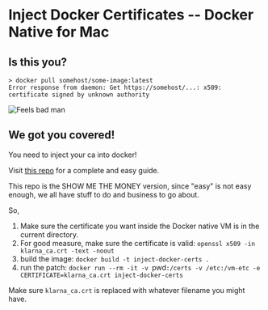 # Inject Docker Certificates -- Docker Native for Mac

## Is this you?

```
> docker pull somehost/some-image:latest
Error response from daemon: Get https://somehost/...: x509: certificate signed by unknown authority
```

![Feels bad man](https://s3-static-ak.buzzfed.com/static/2016-02/2/11/campaign_images/webdr04/are-you-actually-a-meme-bob-or-a-meme-snob-2-7455-1454431596-7_dblbig.jpg "Feels bad man")

## We got you covered!

You need to inject your ca into docker!

Visit [this repo](https://github.com/gesellix/inject-docker-certs) for a complete and easy guide.

This repo is the SHOW ME THE MONEY version, since "easy" is not easy enough, we all have stuff to do and business to go about.

So,

1. Make sure the certificate you want inside the Docker native VM is in the current directory.
1. For good measure, make sure the certificate is valid: `openssl x509 -in klarna_ca.crt -text -noout`
1. build the image: `docker build -t inject-docker-certs .`
1. run the patch: `docker run --rm -it -v `pwd`:/certs -v /etc:/vm-etc -e CERTIFICATE=klarna_ca.crt inject-docker-certs`

Make sure `klarna_ca.crt` is replaced with whatever filename you might have.
